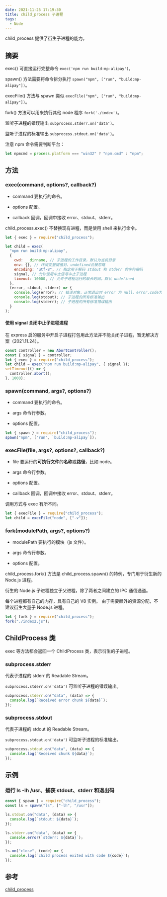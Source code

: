 ```yaml
---
date: 2021-11-25 17:19:30
title: child_process 子进程
tags:
  - Node
---
```


child_process 提供了衍生子进程的能力。

## 摘要

exec() 可直接运行完整命令 `exec('npm run build:mp-alipay')`。

spawn() 方法需要将命令拆分执行 `spawn("npm", ["run", "build:mp-alipay"])`。

execFile() 方法与 spawn 类似 `execFile("npm", ["run", "build:mp-alipay"])`。

fork() 方法可以用来执行其他 node 程序 `fork('./index')`。

监听子进程的错误输出 `subprocess.stderr.on('data')`。

监听子进程的标准输出 `subprocess.stdout.on('data')`。

注意 npm 命令需要判断平台：

```js
let npmcmd = process.platform === "win32" ? "npm.cmd" : "npm";
```

## 方法

### exec(command, options?, callback?)

- command 要执行的命令。

- options 配置。

- callback 回调，回调中接收 error、stdout、stderr。

child_process.exec() 不替换现有进程，而是使用 shell 来执行命令。

```js
let { exec } = require("child_process");

let child = exec(
  "npm run build:mp-alipay",
  {
    cwd: __dirname, // 子进程的工作目录，默认为当前目录
    env: {}, // 环境变量键值对，undefined会被忽略
    encoding: "utf-8", // 指定用于解码 stdout 和 stderr 的字符编码
    signal, // 允许使用中止信号中止子进程
    timeout: 10000, // 允许子进程运行的最长时间，默认 undefined
  },
  (error, stdout, stderr) => {
    console.log(error); // 错误对象，正常退出时 error 为 null，error.code为进程的退出码
    console.log(stdout); // 子进程的所有标准输出
    console.log(stderr); // 子进程的所有标准错误输出
  }
);
```

#### 使用 signal 关闭中止子进程进程

在 express 启的服务中开启子进程打包用此方法并不能关闭子进程，暂无解决方案（2021.11.24）。

```js
const controller = new AbortController();
const { signal } = controller;
let { exec } = require("child_process");
let child = exec("npm run build:mp-alipay", { signal });
setTimeout(() => {
  controller.abort();
}, 1000);
```

### spawn(command, args?, options?)

- command 要执行的命令。

- args 命令行参数。

- options 配置。

```js
let { spawn } = require("child_process");
spawn("npm", ["run", `build:mp-alipay`]);
```

### execFile(file, args?, options?, callback?)

- file 要运行的**可执行文件**的**名称**或**路径**，比如 node。

- args 命令行参数。

- options 配置。

- callback 回调，回调中接收 error、stdout、stderr。

调用方式与 exec 有所不同。

```js
let { execFile } = require("child_process");
let child = execFile("node", ["-v"]);
```

### fork(modulePath, args?, options?)

- modulePath 要执行的模块（js 文件）。

- args 命令行参数。

- options 配置。

child_process.fork() 方法是 child_process.spawn() 的特例，专门用于衍生新的 Node.js 进程。

衍生的 Node.js 子进程独立于父进程，除了两者之间建立的 IPC 通信通道。

每个进程都有自己的内存，具有自己的 V8 实例。 由于需要额外的资源分配，不建议衍生大量子 Node.js 进程。

```js
let { fork } = require("child_process");
fork("./index2.js");
```

## ChildProcess 类

exec 等方法都会返回一个 ChildProcess 类，表示衍生的子进程。

### subprocess.stderr

代表子进程的 stderr 的 Readable Stream。

`subprocess.stderr.on('data')` 可监听子进程的错误输出。

```js
subprocess.stderr.on("data", (data) => {
  console.log(`Received error chunk ${data}`);
});
```

### subprocess.stdout

代表子进程的 stdout 的 Readable Stream。

`subprocess.stdout.on('data')` 可监听子进程的标准输出。

```js
subprocess.stdout.on("data", (data) => {
  console.log(`Received chunk ${data}`);
});
```

## 示例

### 运行 ls -lh /usr、捕获 stdout、stderr 和退出码

```js
const { spawn } = require("child_process");
const ls = spawn("ls", ["-lh", "/usr"]);

ls.stdout.on("data", (data) => {
  console.log(`stdout: ${data}`);
});

ls.stderr.on("data", (data) => {
  console.error(`stderr: ${data}`);
});

ls.on("close", (code) => {
  console.log(`child process exited with code ${code}`);
});
```

## 参考

[child_process](http://nodejs.cn/api/child_process.html)

